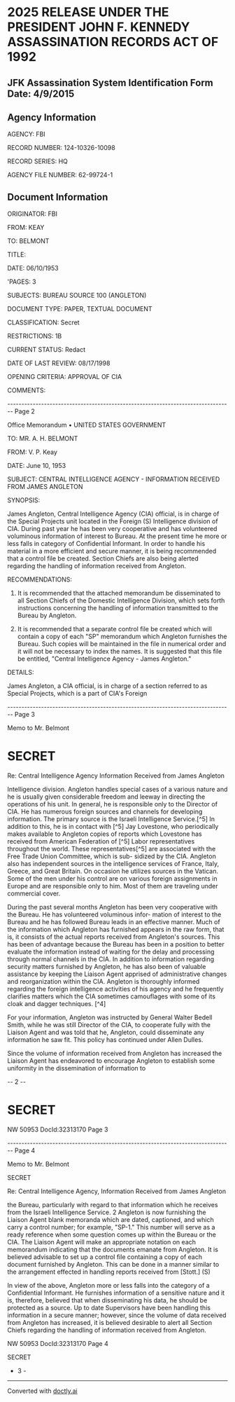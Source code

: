 # 2025 RELEASE UNDER THE PRESIDENT JOHN F. KENNEDY ASSASSINATION RECORDS ACT OF 1992
## JFK Assassination System Identification Form Date: 4/9/2015

## Agency Information

AGENCY: FBI

RECORD NUMBER: 124-10326-10098

RECORD SERIES: HQ

AGENCY FILE NUMBER: 62-99724-1

## Document Information

ORIGINATOR: FBI

FROM: KEAY

TO: BELMONT

TITLE:

DATE: 06/10/1953

'PAGES: 3

SUBJECTS: BUREAU SOURCE 100 (ANGLETON)

DOCUMENT TYPE: PAPER, TEXTUAL DOCUMENT

CLASSIFICATION: Secret

RESTRICTIONS: 1B

CURRENT STATUS: Redact

DATE OF LAST REVIEW: 08/17/1998

OPENING CRITERIA: APPROVAL OF CIA

COMMENTS:


-------------------------------------------------------------------------------- Page 2

Office Memorandum • UNITED STATES GOVERNMENT

TO: MR. A. H. BELMONT

FROM: V. P. Keay

DATE: June 10, 1953

SUBJECT: CENTRAL INTELLIGENCE AGENCY - INFORMATION RECEIVED FROM JAMES ANGLETON

SYNOPSIS:

James Angleton, Central Intelligence Agency (CIA) official, is in charge of the Special Projects unit located in the Foreign (S) Intelligence division of CIA. During past year he has been very cooperative and has volunteered voluminous information of interest to Bureau. At the present time he more or less falls in category of Confidential Informant. In order to handle his material in a more efficient and secure manner, it is being recommended that a control file be created. Section Chiefs are also being alerted regarding the handling of information received from Angleton.

RECOMMENDATIONS:

1. It is recommended that the attached memorandum be disseminated to all Section Chiefs of the Domestic Intelligence Division, which sets forth instructions concerning the handling of information transmitted to the Bureau by Angleton.

2. It is recommended that a separate control file be created which will contain a copy of each "SP" memorandum which Angleton furnishes the Bureau. Such copies will be maintained in the file in numerical order and it will not be necessary to index the names. It is suggested that this file be entitled, "Central Intelligence Agency - James Angleton."

DETAILS:

James Angleton, a CIA official, is in charge of a section referred to as Special Projects, which is a part of CIA's Foreign


-------------------------------------------------------------------------------- Page 3

Memo to Mr. Belmont

# SECRET

Re: Central Intelligence Agency
Information Received from James
Angleton

Intelligence division. Angleton handles special cases of a various nature and he is usually given considerable freedom and leeway in directing the operations of his unit. In general, he is responsible only to the Director of CIA. He has numerous foreign sources and channels for developing information. The primary source is the Israeli Intelligence Service.[^5] In addition to this, he is in contact with [^5] Jay Lovestone, who periodically makes available to Angleton copies of reports which Lovestone has received from American Federation of [^5] Labor representatives throughout the world. These representatives[^5] are associated with the Free Trade Union Committee, which is sub- sidized by the CIA. Angleton also has independent sources in the intelligence services of France, Italy, Greece, and Great Britain. On occasion he utilizes sources in the Vatican. Some of the men under his control are on various foreign assignments in Europe and are responsible only to him. Most of them are traveling under commercial cover.

During the past several months Angleton has been very cooperative with the Bureau. He has volunteered voluminous infor- mation of interest to the Bureau and he has followed Bureau leads in an effective manner. Much of the information which Angleton has furnished appears in the raw form, that is, it consists of the actual reports received from Angleton's sources. This has been of advantage because the Bureau has been in a position to better evaluate the information instead of waiting for the delay and processing through normal channels in the CIA. In addition to information regarding security matters furnished by Angleton, he has also been of valuable assistance by keeping the Liaison Agent apprised of administrative changes and reorganization within the CIA. Angleton is thoroughly informed regarding the foreign intelligence activities of his agency and he frequently clarifies matters which the CIA sometimes camouflages with some of its cloak and dagger techniques. [^4]

For your information, Angleton was instructed by General Walter Bedell Smith, while he was still Director of the CIA, to cooperate fully with the Liaison Agent and was told that he, Angleton, could disseminate any information he saw fit. This policy has continued under Allen Dulles.

Since the volume of information received from Angleton has increased the Liaison Agent has endeavored to encourage Angleton to establish some uniformity in the dissemination of information to

-- 2 --

# SECRET

NW 50953 DocId:32313170 Page 3


-------------------------------------------------------------------------------- Page 4

Memo to Mr. Belmont

SECRET

Re: Central Intelligence Agency,
Information Received from James
Angleton

the Bureau, particularly with regard to that information which he receives from the Israeli Intelligence Service. 2 Angleton is now furnishing the Liaison Agent blank memoranda which are dated, captioned, and which carry a control number; for example, "SP-1." This number will serve as a ready reference when some question comes up within the Bureau or the CIA. The Liaison Agent will make an appropriate notation on each memorandum indicating that the documents emanate from Angleton. It is believed advisable to set up a control file containing a copy of each document furnished by Angleton. This can be done in a manner similar to the arrangement effected in handling reports received from [Stott.] (S)

In view of the above, Angleton more or less falls into the category of a Confidential Informant. He furnishes information of a sensitive nature and it is, therefore, believed that when disseminating his data, he should be protected as a source. Up to date Supervisors have been handling this information in a secure manner; however, since the volume of data received from Angleton has increased, it is believed desirable to alert all Section Chiefs regarding the handling of information received from Angleton.

NW 50953 DocId:32313170 Page 4

SECRET

- 3 -


---
Converted with [doctly.ai](https://doctly.ai)